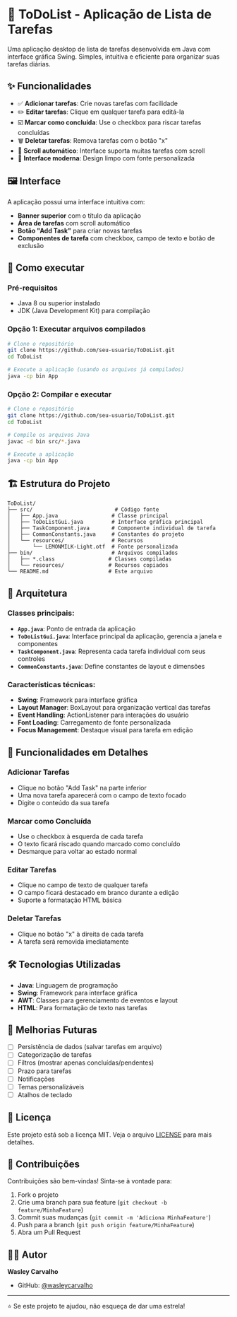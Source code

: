 # 📝 ToDoList - Aplicação de Lista de Tarefas

Uma aplicação desktop de lista de tarefas desenvolvida em Java com interface gráfica Swing. Simples, intuitiva e eficiente para organizar suas tarefas diárias.

## ✨ Funcionalidades

- ✅ **Adicionar tarefas**: Crie novas tarefas com facilidade
- ✏️ **Editar tarefas**: Clique em qualquer tarefa para editá-la
- ☑️ **Marcar como concluída**: Use o checkbox para riscar tarefas concluídas
- 🗑️ **Deletar tarefas**: Remova tarefas com o botão "x"
- 📜 **Scroll automático**: Interface suporta muitas tarefas com scroll
- 🎨 **Interface moderna**: Design limpo com fonte personalizada

## 🖼️ Interface

A aplicação possui uma interface intuitiva com:

- **Banner superior** com o título da aplicação
- **Área de tarefas** com scroll automático
- **Botão "Add Task"** para criar novas tarefas
- **Componentes de tarefa** com checkbox, campo de texto e botão de exclusão

## 🚀 Como executar

### Pré-requisitos

- Java 8 ou superior instalado
- JDK (Java Development Kit) para compilação

### Opção 1: Executar arquivos compilados

```bash
# Clone o repositório
git clone https://github.com/seu-usuario/ToDoList.git
cd ToDoList

# Execute a aplicação (usando os arquivos já compilados)
java -cp bin App
```

### Opção 2: Compilar e executar

```bash
# Clone o repositório
git clone https://github.com/seu-usuario/ToDoList.git
cd ToDoList

# Compile os arquivos Java
javac -d bin src/*.java

# Execute a aplicação
java -cp bin App
```

## 🏗️ Estrutura do Projeto

```
ToDoList/
├── src/                          # Código fonte
│   ├── App.java                 # Classe principal
│   ├── ToDoListGui.java         # Interface gráfica principal
│   ├── TaskComponent.java       # Componente individual de tarefa
│   ├── CommonConstants.java     # Constantes do projeto
│   └── resources/               # Recursos
│       └── LEMONMILK-Light.otf  # Fonte personalizada
├── bin/                         # Arquivos compilados
│   ├── *.class                 # Classes compiladas
│   └── resources/              # Recursos copiados
└── README.md                   # Este arquivo
```

## 🔧 Arquitetura

### Classes principais:

- **`App.java`**: Ponto de entrada da aplicação
- **`ToDoListGui.java`**: Interface principal da aplicação, gerencia a janela e componentes
- **`TaskComponent.java`**: Representa cada tarefa individual com seus controles
- **`CommonConstants.java`**: Define constantes de layout e dimensões

### Características técnicas:

- **Swing**: Framework para interface gráfica
- **Layout Manager**: BoxLayout para organização vertical das tarefas
- **Event Handling**: ActionListener para interações do usuário
- **Font Loading**: Carregamento de fonte personalizada
- **Focus Management**: Destaque visual para tarefa em edição

## 🎨 Funcionalidades em Detalhes

### Adicionar Tarefas

- Clique no botão "Add Task" na parte inferior
- Uma nova tarefa aparecerá com o campo de texto focado
- Digite o conteúdo da sua tarefa

### Marcar como Concluída

- Use o checkbox à esquerda de cada tarefa
- O texto ficará riscado quando marcado como concluído
- Desmarque para voltar ao estado normal

### Editar Tarefas

- Clique no campo de texto de qualquer tarefa
- O campo ficará destacado em branco durante a edição
- Suporte a formatação HTML básica

### Deletar Tarefas

- Clique no botão "x" à direita de cada tarefa
- A tarefa será removida imediatamente

## 🛠️ Tecnologias Utilizadas

- **Java**: Linguagem de programação
- **Swing**: Framework para interface gráfica
- **AWT**: Classes para gerenciamento de eventos e layout
- **HTML**: Para formatação de texto nas tarefas

## 🎯 Melhorias Futuras

- [ ] Persistência de dados (salvar tarefas em arquivo)
- [ ] Categorização de tarefas
- [ ] Filtros (mostrar apenas concluídas/pendentes)
- [ ] Prazo para tarefas
- [ ] Notificações
- [ ] Temas personalizáveis
- [ ] Atalhos de teclado

## 📄 Licença

Este projeto está sob a licença MIT. Veja o arquivo [LICENSE](LICENSE) para mais detalhes.

## 🤝 Contribuições

Contribuições são bem-vindas! Sinta-se à vontade para:

1. Fork o projeto
2. Crie uma branch para sua feature (`git checkout -b feature/MinhaFeature`)
3. Commit suas mudanças (`git commit -m 'Adiciona MinhaFeature'`)
4. Push para a branch (`git push origin feature/MinhaFeature`)
5. Abra um Pull Request

## 👨‍💻 Autor

**Wasley Carvalho**

- GitHub: [@wasleycarvalho](https://github.com/wasleycarvalho)

---

⭐ Se este projeto te ajudou, não esqueça de dar uma estrela!
